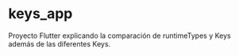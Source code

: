 # keys_app

Proyecto Flutter explicando la comparación de runtimeTypes y Keys además de las diferentes Keys.
